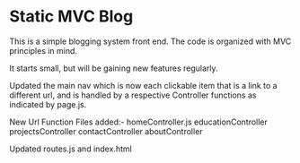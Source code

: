 # Static MVC Blog

This is a simple blogging system front end. The code is organized with MVC principles in mind.

It starts small, but will be gaining new features regularly.



Updated the main nav which is now each clickable item that is a link to a different url,
and is handled by a respective Controller functions as indicated by page.js.

New Url Function Files added:-
homeController.js
educationController
projectsController
contactController
aboutController

Updated routes.js and index.html
